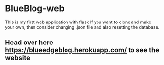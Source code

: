 # BlueBlog-web
 This is my first web application with flask
 If you want to clone and make your own, then consider changing .json file and also resetting the database.
   ## Head over here https://blueedgeblog.herokuapp.com/ to see the website
